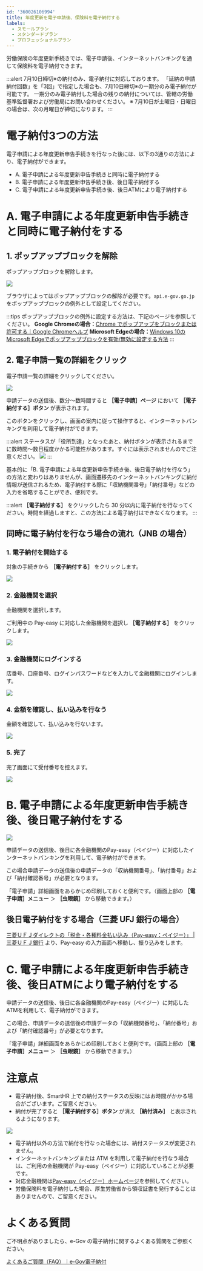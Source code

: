 ```yaml
---
id: '360026106994'
title: 年度更新を電子申請後、保険料を電子納付する
labels:
  - スモールプラン
  - スタンダードプラン
  - プロフェッショナルプラン
---
```

労働保険の年度更新手続きでは、電子申請後、インターネットバンキングを通じて保険料を電子納付できます。

:::alert
7月10日締切※の納付のみ、電子納付に対応しております。
「延納の申請 納付回数」を「3回」で指定した場合も、7月10日締切※の一期分のみ電子納付が可能です。
一期分のみ電子納付した場合の残りの納付については、管轄の労働基準監督署および労働局にお問い合わせください。
※ 7月10日が土曜日・日曜日の場合は、次の月曜日が締切になります。
:::

# 電子納付3つの方法

電子申請による年度更新申告手続きを行なった後には、以下の3通りの方法により、電子納付ができます。

- A. 電子申請による年度更新申告手続きと同時に電子納付する
- B. 電子申請による年度更新申告手続き後、後日電子納付する
- C. 電子申請による年度更新申告手続き後、後日ATMにより電子納付する

# A. 電子申請による年度更新申告手続きと同時に電子納付をする

## 1\. ポップアップブロックを解除

ポップアップブロックを解除します。

![](./2df8282deaf8d5db27d6649e4b8aa028-1.png)

ブラウザによってはポップアップブロックの解除が必要です。`api.e-gov.go.jp` をポップアップブロックの例外として設定してください。

:::tips
ポップアップブロックの例外に設定する方法は、下記のページを参照してください。
**Google Chromeの場合：**[Chrome でポップアップをブロックまたは許可する｜Google Chromeヘルプ](https://support.google.com/chrome/answer/95472?hl=ja)
**Microsoft Edgeの場合：**[Windows 10のMicrosoft Edgeでポップアップブロックを有効/無効に設定する方法](https://faq.nec-lavie.jp/qasearch/1007/app/servlet/relatedqa?QID=022172)
:::

## 2\. 電子申請一覧の詳細をクリック

電子申請一覧の詳細をクリックしてください。

![](./43da346ae7caa3016345fdaf20278849.png)

申請データの送信後、数分〜数時間すると **［電子申請］ページ**  において **［電子納付する］ボタン** が表示されます。

このボタンをクリックし、画面の案内に従って操作すると、インターネットバンキングを利用して電子納付ができます。

:::alert
ステータスが「役所到達」となったあと、納付ボタンが表示されるまでに数時間〜数日程度かかる可能性があります。すぐには表示されませんのでご注意ください。 ![](./6c87f1c5662382b2045644961a69edf3.png)
:::

基本的に「B. 電子申請による年度更新申告手続き後、後日電子納付を行なう」の方法と変わりはありませんが、画面遷移先のインターネットバンキングに納付情報が送信されるため、電子納付する際に「収納機関番号」「納付番号」などの入力を省略することができ、便利です。

:::alert
 **［電子納付する］** をクリックしたら 30 分以内に電子納付を行なってください。時間を経過しますと、この方法による電子納付はできなくなります。
:::

## 同時に電子納付を行なう場合の流れ（JNB の場合）

### 1\. 電子納付を開始する

対象の手続きから **［電子納付する］** をクリックします。

![](./6c87f1c5662382b2045644961a69edf3-1.png)

### 2\. 金融機関を選択

金融機関を選択します。

ご利用中の Pay-easy に対応した金融機関を選択し **［電子納付する］** をクリックします。

![](./0c982d77511b68af7721f12468cc9567.png)

### 3\. 金融機関にログインする

店番号、口座番号、ログインパスワードなどを入力して金融機関にログインします。

![](./ebc109889ad78eb4415879e66c415903.png)

### 4\. 金額を確認し、払い込みを行なう

金額を確認して、払い込みを行ないます。

![](./b102d9c7b1e43a379f18064a088d5e8c.png)

### 5\. 完了

完了画面にて受付番号を控えます。

![](./bb2449c5e5fdf160f6176116acede4d7.png)

# B. 電子申請による年度更新申告手続き後、後日電子納付をする

![](./2c534f79799cc19ad5d42666e0ffc1fc-1.png)

申請データの送信後、後日に各金融機関のPay-easy（ペイジー）に対応したインターネットバンキングを利用して、電子納付ができます。

この場合申請データの送信後の申請データの「収納機関番号」、「納付番号」および「納付確認番号」が必要となります。

「電子申請」詳細画面をあらかじめ印刷しておくと便利です。（画面上部の **［電子申請］メニュー**  ＞ **［虫眼鏡］** から移動できます。）

## 後日電子納付をする場合（三菱 UFJ 銀行の場合）

[三菱ＵＦＪダイレクトの「税金・各種料金払い込み（Pay-easy：ペイジー）」 | 三菱ＵＦＪ銀行](http://direct.bk.mufg.jp/shop/payeasy/) より、Pay-easy の入力画面へ移動し、振り込みをします。

# C. 電子申請による年度更新申告手続き後、後日ATMにより電子納付をする

申請データの送信後、後日に各金融機関のPay-easy（ペイジー）に対応したATMを利用して、電子納付ができます。

この場合、申請データの送信後の申請データの「収納機関番号」、「納付番号」および「納付確認番号」が必要となります。

「電子申請」詳細画面をあらかじめ印刷しておくと便利です。（画面上部の **［電子申請］メニュー**  ＞ **［虫眼鏡］** から移動できます。）

# 注意点

- 電子納付後、SmartHR 上での納付ステータスの反映にはお時間がかかる場合がございます。ご留意ください。
- 納付が完了すると **［電子納付する］ボタン** が消え **［納付済み］** と表示されるようになります。

![](./19d33b63d33c2f95c1523f73a7436706.png)

- 電子納付以外の方法で納付を行なった場合には、納付ステータスが変更されません。
- インターネットバンキングまたは ATM を利用して電子納付を行なう場合は、ご利用の金融機関が Pay-easy（ペイジー）に対応していることが必要です。
- 対応金融機関は[Pay-easy（ペイジー）ホームページ](http://www.pay-easy.jp/where/index.html)を参照してください。
- 労働保険料を電子納付した場合、厚生労働省から領収証書を発行することはありませんので、ご留意ください。

# よくある質問

ご不明点がありましたら、e-Gov の電子納付に関するよくある質問をご参照ください。

[よくあるご質問（FAQ）｜e-Gov電子納付](https://shinsei.e-gov.go.jp/contents/payment/help/faq/)
